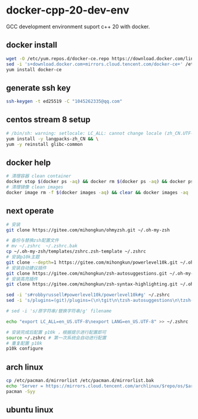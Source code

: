 # docker-cpp-20-dev-env
GCC development environment suport c++ 20 with docker.

## docker install 
``` bash
wget -O /etc/yum.repos.d/docker-ce.repo https://download.docker.com/linux/centos/docker-ce.repo
sed -i 's+download.docker.com+mirrors.cloud.tencent.com/docker-ce+' /etc/yum.repos.d/docker-ce.repo
yum install docker-ce
```

## generate ssh key 

```bash
ssh-keygen -t ed25519 -C "1045262335@qq.com"
```

## centos stream 8 setup

```bash
# /bin/sh: warning: setlocale: LC_ALL: cannot change locale (zh_CN.UTF-8)
yum install -y langpacks-zh_CN && \
yum -y reinstall glibc-common
```

## docker help
```bash
# 清理容器 clean container
docker stop $(docker ps -aq) && docker rm $(docker ps -aq) && docker ps -a 
# 清理镜像 clean images
docker image rm -f $(docker images -aq) && clear && docker images -aq 
```

## next operate
```bash
# 安装
git clone https://gitee.com/mihongkun/ohmyzsh.git ~/.oh-my-zsh

# 备份与替换zsh配置文件
# mv ~/.zshrc  ~/.zshrc.bak
cp ~/.oh-my-zsh/templates/zshrc.zsh-template ~/.zshrc
# 安装p10k主题
git clone --depth=1 https://gitee.com/mihongkun/powerlevel10k.git ~/.oh-my-zsh/themes/powerlevel10k
# 安装自动建议插件
git clone https://gitee.com/mihongkun/zsh-autosuggestions.git ~/.oh-my-zsh/plugins/zsh-autosuggestions
# 安装高亮插件
git clone https://gitee.com/mihongkun/zsh-syntax-highlighting.git ~/.oh-my-zsh/plugins/zsh-syntax-highlighting

sed -i 's#robbyrussell#powerlevel10k/powerlevel10k#g' ~/.zshrc
sed -i 's/plugins=(git)/plugins=(\n\tgit\n\tzsh-autosuggestions\n\tzsh-syntax-highlighting\n)/g' ~/.zshrc

# sed -i 's/原字符串/替换字符串/g' filename

echo "export LC_ALL=en_US.UTF-8\nexport LANG=en_US.UTF-8" >> ~/.zshrc

# 安装完成后配置 p10k ，根据提示进行配置即可
source ~/.zshrc # 第一次系统会自动进行配置
# 重复配置 p10k
p10k configure

```



## arch linux 
```bash
cp /etc/pacman.d/mirrorlist /etc/pacman.d/mirrorlist.bak
echo 'Server = https://mirrors.cloud.tencent.com/archlinux/$repo/os/$arch' > /etc/pacman.d/mirrorlist
pacman -Syy
```

## ubuntu linux

